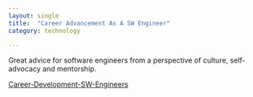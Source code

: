 ```yaml
---
layout: single
title:  "Career Advancement As A SW Engineer"
category: technology

---
```

Great advice for software engineers from a perspective of culture, self-advocacy and mentorship. 

[Career-Development-SW-Engineers](https://www.software-engineering-unlocked.com/advance-dev-career/)